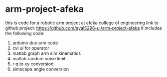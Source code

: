 # arm-project-afeka
this is code for a robotic arm project at afeka college of engineering
link to github project: https://github.com/eyal5296-ui/arm-project-afeka
it includes the following code:
1. arduino due arm code
2. cvi ui for operator
3. matlab graph arm sim kinematics
4. matlab random noise limit
5. r q to xy conversion
6. simscape angle conversion

